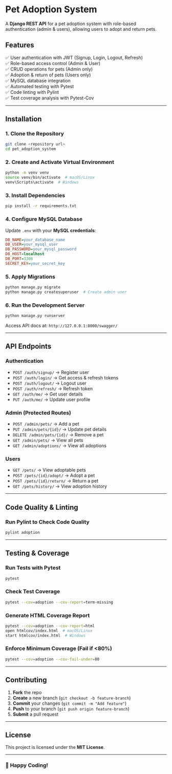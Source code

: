 
# Pet Adoption System

A **Django REST API** for a pet adoption system with role-based authentication (admin & users), allowing users to adopt and return pets.

## **Features**
✅ User authentication with JWT (Signup, Login, Logout, Refresh)  
✅ Role-based access control (Admin & User)  
✅ CRUD operations for pets (Admin only)  
✅ Adoption & return of pets (Users only)  
✅ MySQL database integration  
✅ Automated testing with Pytest  
✅ Code linting with Pylint  
✅ Test coverage analysis with Pytest-Cov  

---

## **Installation**
### **1. Clone the Repository**
```sh
git clone <repository url>
cd pet_adoption_system
```

### **2. Create and Activate Virtual Environment**
```sh
python -m venv venv
source venv/bin/activate  # macOS/Linux
venv\Scripts\activate  # Windows
```

### **3. Install Dependencies**
```sh
pip install -r requirements.txt
```

### **4. Configure MySQL Database**
Update `.env` with your **MySQL credentials**:
```ini
DB_NAME=your_database_name
DB_USER=your_mysql_user
DB_PASSWORD=your_mysql_password
DB_HOST=localhost
DB_PORT=3306
SECRET_KEY=your_secret_key
```

### **5. Apply Migrations**
```sh
python manage.py migrate
python manage.py createsuperuser  # Create admin user
```

### **6. Run the Development Server**
```sh
python manage.py runserver
```
Access API docs at: `http://127.0.0.1:8000/swagger/`

---

## **API Endpoints**
### **Authentication**
- `POST /auth/signup/` → Register user
- `POST /auth/login/` → Get access & refresh tokens
- `POST /auth/logout/` → Logout user
- `POST /auth/refresh/` → Refresh token
- `GET /auth/me/` → Get user details
- `PUT /auth/me/` → Update user profile

### **Admin (Protected Routes)**
- `POST /admin/pets/` → Add a pet
- `PUT /admin/pets/{id}/` → Update pet details
- `DELETE /admin/pets/{id}/` → Remove a pet
- `GET /admin/pets/` → View all pets
- `GET /admin/adoptions/` → View all adoptions

### **Users**
- `GET /pets/` → View adoptable pets
- `POST /pets/{id}/adopt/` → Adopt a pet
- `POST /pets/{id}/return/` → Return a pet
- `GET /pets/history/` → View adoption history

---

## **Code Quality & Linting**
### **Run Pylint to Check Code Quality**
```sh
pylint adoption
```

---

## **Testing & Coverage**
### **Run Tests with Pytest**
```sh
pytest
```
### **Check Test Coverage**
```sh
pytest --cov=adoption --cov-report=term-missing
```
### **Generate HTML Coverage Report**
```sh
pytest --cov=adoption --cov-report=html
open htmlcov/index.html  # macOS/Linux
start htmlcov/index.html  # Windows
```
### **Enforce Minimum Coverage (Fail if <80%)**
```sh
pytest --cov=adoption --cov-fail-under=80
```

---

## **Contributing**
1. **Fork** the repo
2. **Create** a new branch (`git checkout -b feature-branch`)
3. **Commit** your changes (`git commit -m "Add feature"`)
4. **Push** to your branch (`git push origin feature-branch`)
5. **Submit** a pull request

---

## **License**
This project is licensed under the **MIT License**.

---

### 🚀 **Happy Coding!**

